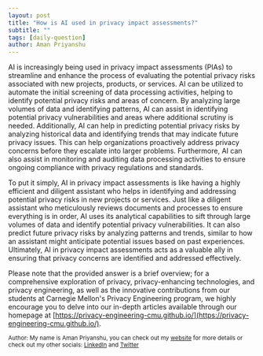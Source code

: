 ```yaml
---
layout: post
title: "How is AI used in privacy impact assessments?"
subtitle: ""
tags: [daily-question]
author: Aman Priyanshu
---
```


AI is increasingly being used in privacy impact assessments (PIAs) to streamline and enhance the process of evaluating the potential privacy risks associated with new projects, products, or services. AI can be utilized to automate the initial screening of data processing activities, helping to identify potential privacy risks and areas of concern. By analyzing large volumes of data and identifying patterns, AI can assist in identifying potential privacy vulnerabilities and areas where additional scrutiny is needed. Additionally, AI can help in predicting potential privacy risks by analyzing historical data and identifying trends that may indicate future privacy issues. This can help organizations proactively address privacy concerns before they escalate into larger problems. Furthermore, AI can also assist in monitoring and auditing data processing activities to ensure ongoing compliance with privacy regulations and standards.

To put it simply, AI in privacy impact assessments is like having a highly efficient and diligent assistant who helps in identifying and addressing potential privacy risks in new projects or services. Just like a diligent assistant who meticulously reviews documents and processes to ensure everything is in order, AI uses its analytical capabilities to sift through large volumes of data and identify potential privacy vulnerabilities. It can also predict future privacy risks by analyzing patterns and trends, similar to how an assistant might anticipate potential issues based on past experiences. Ultimately, AI in privacy impact assessments acts as a valuable ally in ensuring that privacy concerns are identified and addressed effectively.

Please note that the provided answer is a brief overview; for a comprehensive exploration of privacy, privacy-enhancing technologies, and privacy engineering, as well as the innovative contributions from our students at Carnegie Mellon's Privacy Engineering program, we highly encourage you to delve into our in-depth articles available through our homepage at [https://privacy-engineering-cmu.github.io/](https://privacy-engineering-cmu.github.io/).

<small>Author: My name is Aman Priyanshu, you can check out my [website](https://amanpriyanshu.github.io/) for more details or check out my other socials: [LinkedIn](https://www.linkedin.com/in/aman-priyanshu/) and [Twitter](https://twitter.com/AmanPriyanshu6)</small>
